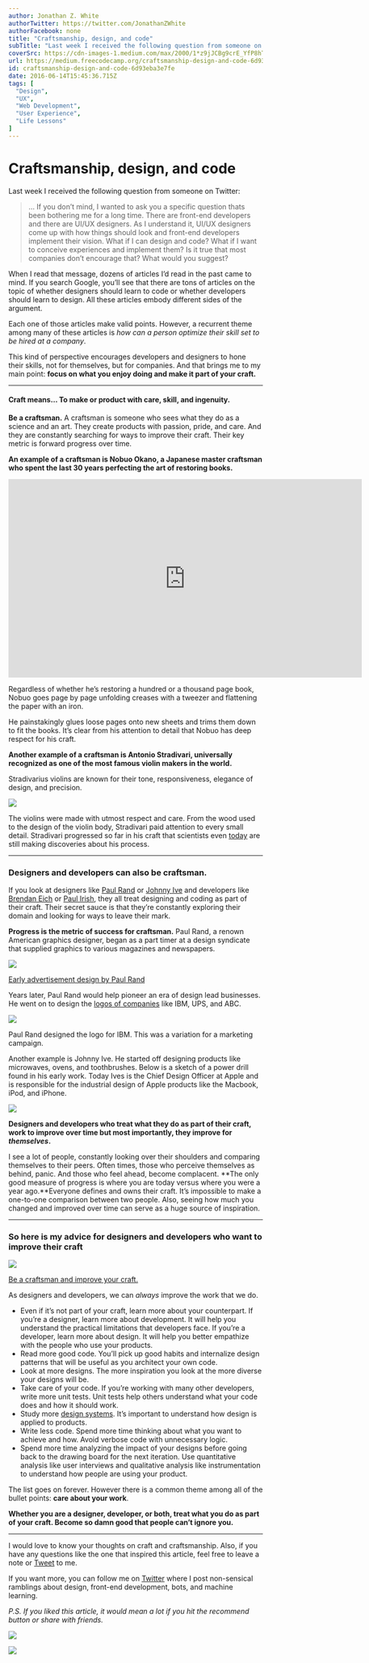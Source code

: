 ```yaml
---
author: Jonathan Z. White
authorTwitter: https://twitter.com/JonathanZWhite
authorFacebook: none
title: "Craftsmanship, design, and code"
subTitle: "Last week I received the following question from someone on Twitter:..."
coverSrc: https://cdn-images-1.medium.com/max/2000/1*z9jJCBg9crE_YfP8hTA_Bg.png
url: https://medium.freecodecamp.org/craftsmanship-design-and-code-6d93eba3e7fe
id: craftsmanship-design-and-code-6d93eba3e7fe
date: 2016-06-14T15:45:36.715Z
tags: [
  "Design",
  "UX",
  "Web Development",
  "User Experience",
  "Life Lessons"
]
---
```

# Craftsmanship, design, and code

Last week I received the following question from someone on Twitter:

> … If you don’t mind, I wanted to ask you a specific question thats been bothering me for a long time. There are front-end developers and there are UI/UX designers. As I understand it, UI/UX designers come up with how things should look and front-end developers implement their vision. What if I can design and code? What if I want to conceive experiences and implement them? Is it true that most companies don’t encourage that? What would you suggest?

When I read that message, dozens of articles I’d read in the past came to mind. If you search Google, you’ll see that there are tons of articles on the topic of whether designers should learn to code or whether developers should learn to design. All these articles embody different sides of the argument.

Each one of those articles make valid points. However, a recurrent theme among many of these articles is _how can a person optimize their skill set to be hired at a company_.

This kind of perspective encourages developers and designers to hone their skills, not for themselves, but for companies. And that brings me to my main point: **focus on what you enjoy doing and make it part of your craft.**











* * *







#### Craft means… To make or product with care, skill, and ingenuity.

**Be a craftsman.** A craftsman is someone who sees what they do as a science and an art. They create products with passion, pride, and care. And they are constantly searching for ways to improve their craft. Their key metric is forward progress over time.

**An example of a craftsman is Nobuo Okano, a Japanese master craftsman who spent the last 30 years perfecting the art of restoring books.**





<iframe data-width="854" data-height="480" width="700" height="393" src="https://medium.freecodecamp.org/media/e3d131b8bcdc10aae885e082480bc556?postId=6d93eba3e7fe" data-media-id="e3d131b8bcdc10aae885e082480bc556" allowfullscreen="" frameborder="0"></iframe>





Regardless of whether he’s restoring a hundred or a thousand page book, Nobuo goes page by page unfolding creases with a tweezer and flattening the paper with an iron.

He painstakingly glues loose pages onto new sheets and trims them down to fit the books. It’s clear from his attention to detail that Nobuo has deep respect for his craft.

**Another example of a craftsman is Antonio Stradivari, universally recognized as one of the most famous violin makers in the world.**

Stradivarius violins are known for their tone, responsiveness, elegance of design, and precision.



![](https://cdn-images-1.medium.com/max/1600/1*Ru6_fpbLax-HJCX2nBiZHQ.jpeg)



The violins were made with utmost respect and care. From the wood used to the design of the violin body, Stradivari paid attention to every small detail. Stradivari progressed so far in his craft that scientists even [today](http://www.springer.com/about+springer/media/springer+select?SGWID=0-11001-6-1427646-0) are still making discoveries about his process.











* * *







### Designers and developers can also be craftsman.

If you look at designers like [Paul Rand](https://en.wikipedia.org/wiki/Paul_Rand) or [Johnny Ive](http://www.apple.com/pr/bios/jonathan-ive.html) and developers like [Brendan Eich](https://brendaneich.com/) or [Paul Irish](http://www.paulirish.com/), they all treat designing and coding as part of their craft. Their secret sauce is that they’re constantly exploring their domain and looking for ways to leave their mark.

**Progress is the metric of success for craftsman.** Paul Rand, a renown American graphics designer, began as a part timer at a design syndicate that supplied graphics to various magazines and newspapers.



![](https://cdn-images-1.medium.com/max/1600/1*4XypxuVXIgAILyYsQRe2Dw.png)

[Early advertisement design by Paul Rand](https://en.wikipedia.org/wiki/Paul_Rand#/media/File:P_rand_ex.jpg)



Years later, Paul Rand would help pioneer an era of design lead businesses. He went on to design the [logos of companies](https://stocklogos.com/topic/paul-rands-logos) like IBM, UPS, and ABC.



![](https://cdn-images-1.medium.com/max/1600/1*5s9lRLPrJGV4MOjGnxr7oQ.jpeg)

Paul Rand designed the logo for IBM. This was a variation for a marketing campaign.



Another example is Johnny Ive. He started off designing products like microwaves, ovens, and toothbrushes. Below is a sketch of a power drill found in his early work. Today Ives is the Chief Design Officer at Apple and is responsible for the industrial design of Apple products like the Macbook, iPod, and iPhone.



![](https://cdn-images-1.medium.com/max/1600/1*vg4XtjfFQKUQCt_dfNuozQ.jpeg)



**Designers and developers who treat what they do as part of their craft, work to improve over time but most importantly, they improve for _themselves_.**

I see a lot of people, constantly looking over their shoulders and comparing themselves to their peers. Often times, those who perceive themselves as behind, panic. And those who feel ahead, become complacent. **The only good measure of progress is where you are today versus where you were a year ago.**Everyone defines and owns their craft. It’s impossible to make a one-to-one comparison between two people. Also, seeing how much you changed and improved over time can serve as a huge source of inspiration.











* * *







### So here is my advice for designers and developers who want to improve their craft



![](https://cdn-images-1.medium.com/max/1600/1*cIaCR8M8AbkKA5VIXs4Yaw.png)

[Be a craftsman and improve your craft.](https://www.flickr.com/photos/adavey/5075599607/in/photolist-8JvLW4-7Wgz4s-8HTTPt-qJFjeU-4ukoo1-aERVFq-qLpThC-aDhkq3-4Xzsnq-5h5BfS-npuRaU-odNTkT-pc5baf-pXN7V1-qRz9Wb-f8B8ZE-6s9b9c-5jQUf-dcEK1H-qUDjDr-riVbre-Gz1AjM-hvA7Js-5h12SE-h1SegV-njnMrc-qU1Qai-cxLeof-iWGVge-a57mG6-kn1YtM-kn13qt-6Uqbwu-fbUW3N-eewENC-r3gmU4-mE459b-h1R8My-fwVgr1-h1Riis-NLMuA-h1RvKQ-pWMd3n-s23a8m-qUqCP1-KPD8d-qCCXMQ-qCm2wP-f8B8oL-i25MKx)



As designers and developers, we can _always_ improve the work that we do.

*   Even if it’s not part of your craft, learn more about your counterpart. If you’re a designer, learn more about development. It will help you understand the practical limitations that developers face. If you’re a developer, learn more about design. It will help you better empathize with the people who use your products.
*   Read more good code. You’ll pick up good habits and internalize design patterns that will be useful as you architect your own code.
*   Look at more designs. The more inspiration you look at the more diverse your designs will be.
*   Take care of your code. If you’re working with many other developers, write more unit tests. Unit tests help others understand what your code does and how it should work.
*   Study more [design systems](https://designschool.canva.com/blog/50-meticulous-style-guides-every-startup-see-launching/). It’s important to understand how design is applied to products.
*   Write less code. Spend more time thinking about what you want to achieve and how. Avoid verbose code with unnecessary logic.
*   Spend more time analyzing the impact of your designs before going back to the drawing board for the next iteration. Use quantitative analysis like user interviews and qualitative analysis like instrumentation to understand how people are using your product.

The list goes on forever. However there is a common theme among all of the bullet points: **care about your work**.

**Whether you are a designer, developer, or both, treat what you do as part of your craft. Become so damn good that people can’t ignore you.**











* * *







I would love to know your thoughts on craft and craftsmanship. Also, if you have any questions like the one that inspired this article, feel free to leave a note or [Tweet](https://twitter.com/JonathanZWhite) to me.

If you want more, you can follow me on [Twitter](https://twitter.com/JonathanZWhite) where I post non-sensical ramblings about design, front-end development, bots, and machine learning.

_P.S. If you liked this article, it would mean a lot if you hit the recommend button or share with friends._







[![](https://cdn-images-1.medium.com/max/1200/1*BsY0zLcwT-yX4ws2NPLWYQ.png)](https://atomspace.co/)





[![](https://cdn-images-1.medium.com/max/1200/1*FvxlEd29saoFNox80f3D5A.png)](https://twitter.com/JonathanZWhite)










